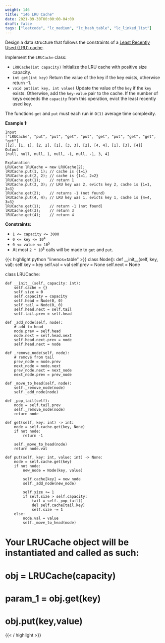 ```yaml
---
weight: 146
title: "146 LRU Cache"
date: 2021-09-30T00:00:00-04:00
draft: false
tags: ["leetcode", "lc_medium", "lc_hash_table", "lc_linked_list"]
---
```


Design a data structure that follows the constraints of a [Least Recently Used (LRU) cache](https://en.wikipedia.org/wiki/Cache_replacement_policies#LRU).

Implement the `LRUCache` class:
- `LRUCache(int capacity)` Initialize the LRU cache with positive size capacity.
- `int get(int key)` Return the value of the key if the key exists, otherwise return -1.
- `void put(int key, int value)` Update the value of the `key` if the `key` exists. Otherwise, add the `key-value` pair to the cache. If the number of keys exceeds the `capacity` from this operation, evict the least recently used key.

The functions `get` and `put` must each run in `O(1)` average time complexity.

**Example 1:**
```
Input
["LRUCache", "put", "put", "get", "put", "get", "put", "get", "get", "get"]
[[2], [1, 1], [2, 2], [1], [3, 3], [2], [4, 4], [1], [3], [4]]
Output
[null, null, null, 1, null, -1, null, -1, 3, 4]

Explanation
LRUCache lRUCache = new LRUCache(2);
lRUCache.put(1, 1); // cache is {1=1}
lRUCache.put(2, 2); // cache is {1=1, 2=2}
lRUCache.get(1);    // return 1
lRUCache.put(3, 3); // LRU key was 2, evicts key 2, cache is {1=1, 3=3}
lRUCache.get(2);    // returns -1 (not found)
lRUCache.put(4, 4); // LRU key was 1, evicts key 1, cache is {4=4, 3=3}
lRUCache.get(1);    // return -1 (not found)
lRUCache.get(3);    // return 3
lRUCache.get(4);    // return 4
```

**Constraints:**
- `1 <= capacity <= 3000`
- <code>0 <= key <= 10<sup>4</sup></code>
- <code>0 <= value <= 10<sup>5</sup></code>
- At most <code>2 * 10<sup>5</sup></code> calls will be made to `get` and `put`.

<div class="tabs"></div>
<div class="tab-content">
<div id="python" class="lang">
{{< highlight python "linenos=table" >}}
class Node():
    def __init__(self, key, val):
        self.key = key
        self.val = val
        self.prev = None
        self.next = None

class LRUCache:

    def __init__(self, capacity: int):
        self.cache = {}
        self.size = 0
        self.capacity = capacity
        self.head = Node(0, 0)
        self.tail = Node(0, 0)
        self.head.next = self.tail
        self.tail.prev = self.head

    def _add_node(self, node):
        # add to head
        node.prev = self.head
        node.next = self.head.next
        self.head.next.prev = node
        self.head.next = node
        
    def _remove_node(self, node):
        # remove from tail
        prev_node = node.prev
        next_node = node.next
        prev_node.next = next_node
        next_node.prev = prev_node
        
    def _move_to_head(self, node):
        self._remove_node(node)
        self._add_node(node)
    
    def _pop_tail(self):
        node = self.tail.prev
        self._remove_node(node)
        return node
        
    def get(self, key: int) -> int:
        node = self.cache.get(key, None)
        if not node:
            return -1
        
        self._move_to_head(node)
        return node.val

    def put(self, key: int, value: int) -> None:
        node = self.cache.get(key)
        if not node:
            new_node = Node(key, value)

            self.cache[key] = new_node
            self._add_node(new_node)
            
            self.size += 1
            if self.size > self.capacity:
                tail = self._pop_tail()
                del self.cache[tail.key]
                self.size -= 1
        else:
            node.val = value
            self._move_to_head(node)

# Your LRUCache object will be instantiated and called as such:
# obj = LRUCache(capacity)
# param_1 = obj.get(key)
# obj.put(key,value)
{{< / highlight >}}
</div>
</div>
